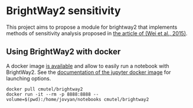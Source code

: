 # BrightWay2 sensitivity

This project aims to propose a module for brightway2 that implements methods of sensitivity analysis proposed in [the article of (Wei et al., 2015)](http://pubs.acs.org/doi/abs/10.1021/es502128k).

## Using BrightWay2 with docker

A docker image [is available](https://github.com/cmutel/bw2-docker) and allow to easily run a notebook with BrightWay2. See the [documentation of the jupyter docker image](https://github.com/jupyter/docker-stacks/tree/master/minimal-notebook) for launching options.

```
docker pull cmutel/brightway2
docker run -it --rm -p 8888:8888 --volume=$(pwd):/home/jovyan/notebooks cmutel/brightway2
```

